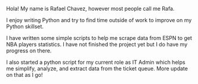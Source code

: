 Hola! My name is Rafael Chavez, however most people call me Rafa.

I enjoy writing Python and try to find time outside of work to improve on my Python skillset. 

I have written some simple scripts to help me scrape data from ESPN to get NBA players statistics.
I have not finished the project yet but I do have my progress on there.

I also started a python script for my current role as IT Admin which helps me simplify, analyze, and extract data from 
the ticket queue. More update on that as I go!

<!---
rc-nmbrs/rc-nmbrs is a ✨ special ✨ repository because its `README.md` (this file) appears on your GitHub profile.
You can click the Preview link to take a look at your changes.
--->
